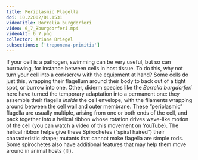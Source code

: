 ```yaml
---
title: Periplasmic Flagella
doi: 10.22002/D1.1531
videoTitle: Borrelia burgdorferi
video: 6_7_Bburgdorferi.mp4
videoAlt: 6_7.png
collector: Ariane Briegel
subsections: ['treponema-primitia']
---
```


If your cell is a pathogen, swimming can be very useful, but so can burrowing, for instance between cells in host tissue. To do this, why not turn your cell into a corkscrew with the equipment at hand? Some cells do just this, wrapping their flagellum around their body to back out of a tight spot, or burrow into one. Other, diderm species like the *Borrelia burgdorferi* here have turned the temporary adaptation into a permanent one: they assemble their flagella *inside* the cell envelope, with the filaments wrapping around between the cell wall and outer membrane. These “periplasmic” flagella are usually multiple, arising from one or both ends of the cell, and pack together into a helical ribbon whose rotation drives wave-like motion of the cell (you can watch a video of this movement on [YouTube](https://youtu.be/ODYu--TNPDE)). The helical ribbon helps give these Spirochetes (“spiral haired”) their characteristic shape; mutants that cannot make flagella are simple rods. Some spirochetes also have additional features that may help them move around in animal hosts (⇩).


